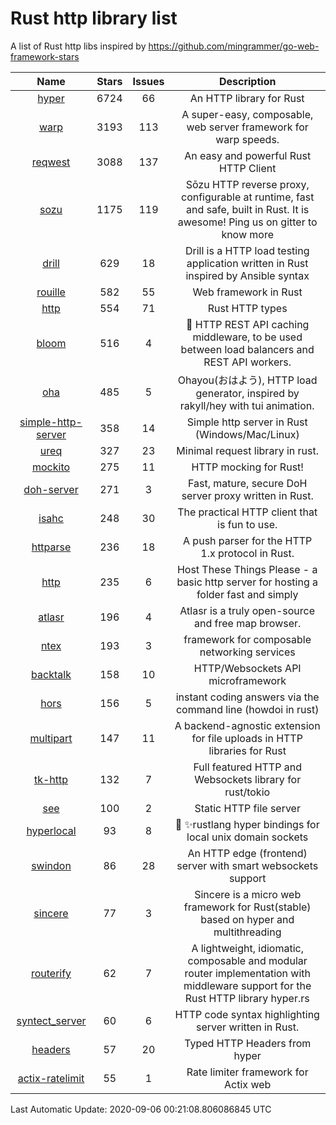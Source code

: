 # Rust http library list

A list of Rust http libs inspired by https://github.com/mingrammer/go-web-framework-stars


|Name|Stars|Issues|Description|
|:--:|:---:|:--:|:----:|
|[hyper](https://github.com/hyperium/hyper)|6724|66|An HTTP library for Rust|
|[warp](https://github.com/seanmonstar/warp)|3193|113|A super-easy, composable, web server framework for warp speeds.|
|[reqwest](https://github.com/seanmonstar/reqwest)|3088|137|An easy and powerful Rust HTTP Client|
|[sozu](https://github.com/sozu-proxy/sozu)|1175|119|Sōzu HTTP reverse proxy, configurable at runtime, fast and safe, built in Rust. It is awesome! Ping us on gitter to know more|
|[drill](https://github.com/fcsonline/drill)|629|18|Drill is a HTTP load testing application written in Rust  inspired by Ansible syntax|
|[rouille](https://github.com/tomaka/rouille)|582|55|Web framework in Rust|
|[http](https://github.com/hyperium/http)|554|71|Rust HTTP types|
|[bloom](https://github.com/valeriansaliou/bloom)|516|4|:cherry_blossom: HTTP REST API caching middleware, to be used between load balancers and REST API workers.|
|[oha](https://github.com/hatoo/oha)|485|5|Ohayou(おはよう), HTTP load generator, inspired by rakyll/hey with tui animation.|
|[simple-http-server](https://github.com/TheWaWaR/simple-http-server)|358|14|Simple http server in Rust (Windows/Mac/Linux)|
|[ureq](https://github.com/algesten/ureq)|327|23|Minimal request library in rust.|
|[mockito](https://github.com/lipanski/mockito)|275|11|HTTP mocking for Rust!|
|[doh-server](https://github.com/jedisct1/doh-server)|271|3|Fast, mature, secure DoH server proxy written in Rust.|
|[isahc](https://github.com/sagebind/isahc)|248|30|The practical HTTP client that is fun to use.|
|[httparse](https://github.com/seanmonstar/httparse)|236|18|A push parser for the HTTP 1.x protocol in Rust.|
|[http](https://github.com/thecoshman/http)|235|6|Host These Things Please - a basic http server for hosting a folder fast and simply|
|[atlasr](https://github.com/atlasr-org/atlasr)|196|4|Atlasr is a truly open-source and free map browser.|
|[ntex](https://github.com/ntex-rs/ntex)|193|3|framework for composable networking services |
|[backtalk](https://github.com/lord/backtalk)|158|10|HTTP/Websockets API microframework|
|[hors](https://github.com/WindSoilder/hors)|156|5|instant coding answers via the command line (howdoi in rust)|
|[multipart](https://github.com/abonander/multipart)|147|11|A backend-agnostic extension for file uploads in HTTP libraries for Rust|
|[tk-http](https://github.com/swindon-rs/tk-http)|132|7|Full featured HTTP and Websockets library for rust/tokio|
|[see](https://github.com/wyhaya/see)|100|2|Static HTTP file server|
|[hyperlocal](https://github.com/softprops/hyperlocal)|93|8|🔌 ✨rustlang hyper bindings for local unix domain sockets|
|[swindon](https://github.com/swindon-rs/swindon)|86|28|An HTTP edge (frontend) server with smart websockets support|
|[sincere](https://github.com/danclive/sincere)|77|3|Sincere is a micro web framework for Rust(stable) based on hyper and multithreading|
|[routerify](https://github.com/routerify/routerify)|62|7|A lightweight, idiomatic, composable and modular router implementation with middleware support for the Rust HTTP library hyper.rs|
|[syntect_server](https://github.com/sourcegraph/syntect_server)|60|6|HTTP code syntax highlighting server written in Rust.|
|[headers](https://github.com/hyperium/headers)|57|20|Typed HTTP Headers from hyper|
|[actix-ratelimit](https://github.com/TerminalWitchcraft/actix-ratelimit)|55|1|Rate limiter framework for Actix web|

Last Automatic Update: 2020-09-06 00:21:08.806086845 UTC